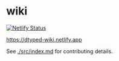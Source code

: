 # wiki

[![Netlify Status](https://api.netlify.com/api/v1/badges/46229854-1482-4e60-a640-f6a7bb6c1c98/deploy-status)](https://app.netlify.com/sites/dtyped-wiki/deploys)

https://dtyped-wiki.netlify.app

See [./src/index.md](./src/index.md) for contributing details.

